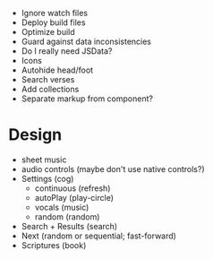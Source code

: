 + Ignore watch files
+ Deploy build files
+ Optimize build
+ Guard against data inconsistencies
+ Do I really need JSData?
+ Icons
+ Autohide head/foot
+ Search verses
+ Add collections
+ Separate markup from component?


# Design

+ sheet music
+ audio controls (maybe don't use native controls?)
+ Settings (cog)
  + continuous (refresh)
  + autoPlay (play-circle)
  + vocals (music)
  + random (random)
+ Search + Results (search)
+ Next (random or sequential; fast-forward)
+ Scriptures (book)
